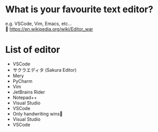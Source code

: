# What is your favourite text editor?

e.g. VSCode, Vim, Emacs, etc...  
🤗 <https://en.wikipedia.org/wiki/Editor_war>  

# List of editor

- VSCode
- サクラエディタ (Sakura Editor)
- Mery
- PyCharm
- Vim
- JetBrains Rider
- Notepad++
- Visual Studio
- VSCode
- Only handwriting wins👊
- Visual Studio
- VSCode
